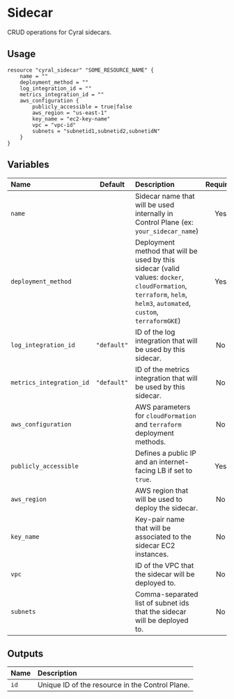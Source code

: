 # Sidecar

CRUD operations for Cyral sidecars.

## Usage

```hcl
resource "cyral_sidecar" "SOME_RESOURCE_NAME" {
    name = ""
    deployment_method = ""
    log_integration_id = ""
    metrics_integration_id = ""
    aws_configuration {
        publicly_accessible = true|false
        aws_region = "us-east-1"
        key_name = "ec2-key-name"
        vpc = "vpc-id"
        subnets = "subnetid1,subnetid2,subnetidN"
    }
}
```

## Variables

|  Name                    |  Default    |  Description                                                                         | Required |
|:-------------------------|:-----------:|:-------------------------------------------------------------------------------------|:--------:|
| `name`                   |             | Sidecar name that will be used internally in Control Plane (ex: `your_sidecar_name`) | Yes      |
| `deployment_method`      |             | Deployment method that will be used by this sidecar (valid values: `docker`, `cloudFormation`, `terraform`, `helm`, `helm3`, `automated`, `custom`, `terraformGKE`) | Yes      |
| `log_integration_id`     | `"default"` | ID of the log integration that will be used by this sidecar.                         | No       |
| `metrics_integration_id` | `"default"` | ID of the metrics integration that will be used by this sidecar.                     | No       |
| `aws_configuration`      |             | AWS parameters for `cloudFormation` and `terraform` deployment methods.              | No       |
| `publicly_accessible`    |             | Defines a public IP and an internet-facing LB if set to `true`.                      | Yes      |
| `aws_region`             |             | AWS region that will be used to deploy the sidecar.                                  | No       |
| `key_name`               |             | Key-pair name that will be associated to the sidecar EC2 instances.                  | No       |
| `vpc`                    |             | ID of the VPC that the sidecar will be deployed to.                                  | No       |
| `subnets`                |             | Comma-separated list of subnet ids that the sidecar will be deployed to.             | No       |


## Outputs

|  Name        |  Description                                                        |
|:-------------|:--------------------------------------------------------------------|
| `id`         | Unique ID of the resource in the Control Plane.                     |
